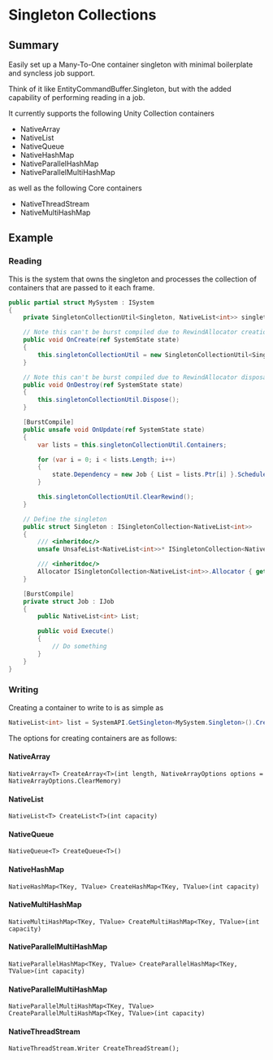 ﻿# Singleton Collections
## Summary
Easily set up a Many-To-One container singleton with minimal boilerplate and syncless job support.

Think of it like EntityCommandBuffer.Singleton, but with the added capability of performing reading in a job.

It currently supports the following Unity Collection containers

- NativeArray
- NativeList
- NativeQueue
- NativeHashMap
- NativeParallelHashMap
- NativeParallelMultiHashMap

as well as the following Core containers
- NativeThreadStream
- NativeMultiHashMap

## Example
### Reading
This is the system that owns the singleton and processes the collection of containers that are passed to it each frame.
```csharp
public partial struct MySystem : ISystem
{
    private SingletonCollectionUtil<Singleton, NativeList<int>> singletonCollectionUtil;

    // Note this can't be burst compiled due to RewindAllocator creation
    public void OnCreate(ref SystemState state)
    {
        this.singletonCollectionUtil = new SingletonCollectionUtil<Singleton, NativeList<int>>(ref state);
    }

    // Note this can't be burst compiled due to RewindAllocator disposable
    public void OnDestroy(ref SystemState state)
    {
        this.singletonCollectionUtil.Dispose();
    }

    [BurstCompile]
    public unsafe void OnUpdate(ref SystemState state)
    {
        var lists = this.singletonCollectionUtil.Containers;

        for (var i = 0; i < lists.Length; i++)
        {
            state.Dependency = new Job { List = lists.Ptr[i] }.Schedule(state.Dependency);
        }

        this.singletonCollectionUtil.ClearRewind();
    }

    // Define the singleton
    public struct Singleton : ISingletonCollection<NativeList<int>>
    {
        /// <inheritdoc/>
        unsafe UnsafeList<NativeList<int>>* ISingletonCollection<NativeList<int>>.Collections { get; set; }

        /// <inheritdoc/>
        Allocator ISingletonCollection<NativeList<int>>.Allocator { get; set; }
    }

    [BurstCompile]
    private struct Job : IJob
    {
        public NativeList<int> List;

        public void Execute()
        {
            // Do something
        }
    }
}
```

### Writing
Creating a container to write to is as simple as
```csharp
NativeList<int> list = SystemAPI.GetSingleton<MySystem.Singleton>().CreateList(capacity);
```

The options for creating containers are as follows:
#### NativeArray
`NativeArray<T> CreateArray<T>(int length, NativeArrayOptions options = NativeArrayOptions.ClearMemory)`
#### NativeList
`NativeList<T> CreateList<T>(int capacity)`
#### NativeQueue
`NativeQueue<T> CreateQueue<T>()`
#### NativeHashMap
`NativeHashMap<TKey, TValue> CreateHashMap<TKey, TValue>(int capacity)`
#### NativeMultiHashMap
`NativeMultiHashMap<TKey, TValue> CreateMultiHashMap<TKey, TValue>(int capacity)`
#### NativeParallelMultiHashMap
`NativeParallelHashMap<TKey, TValue> CreateParallelHashMap<TKey, TValue>(int capacity)`
#### NativeParallelMultiHashMap
`NativeParallelMultiHashMap<TKey, TValue> CreateParallelMultiHashMap<TKey, TValue>(int capacity)`
#### NativeThreadStream
`NativeThreadStream.Writer CreateThreadStream();`
